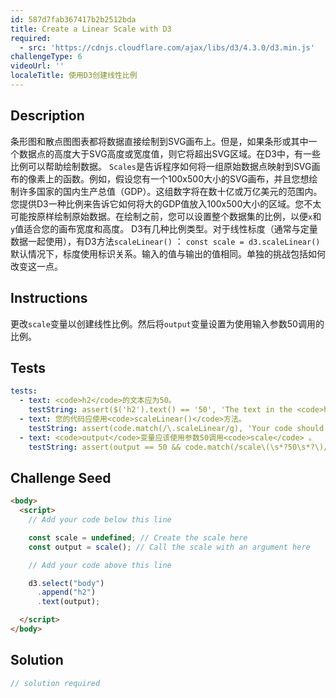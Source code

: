 ```yaml
---
id: 587d7fab367417b2b2512bda
title: Create a Linear Scale with D3
required:
  - src: 'https://cdnjs.cloudflare.com/ajax/libs/d3/4.3.0/d3.min.js'
challengeType: 6
videoUrl: ''
localeTitle: 使用D3创建线性比例
---
```


## Description
<section id="description">条形图和散点图图表都将数据直接绘制到SVG画布上。但是，如果条形或其中一个数据点的高度大于SVG高度或宽度值，则它将超出SVG区域。在D3中，有一些比例可以帮助绘制数据。 <code>Scales</code>是告诉程序如何将一组原始数据点映射到SVG画布的像素上的函数。例如，假设您有一个100x500大小的SVG画布，并且您想绘制许多国家的国内生产总值（GDP）。这组数字将在数十亿或万亿美元的范围内。您提供D3一种比例来告诉它如何将大的GDP值放入100x500大小的区域。您不太可能按原样绘制原始数据。在绘制之前，您可以设置整个数据集的比例，以便<code>x</code>和<code>y</code>值适合您的画布宽度和高度。 D3有几种比例类型。对于线性标度（通常与定量数据一起使用），有D3方法<code>scaleLinear()</code> ： <code>const scale = d3.scaleLinear()</code>默认情况下，标度使用标识关系。输入的值与输出的值相同。单独的挑战包括如何改变这一点。 </section>

## Instructions
<section id="instructions">更改<code>scale</code>变量以创建线性比例。然后将<code>output</code>变量设置为使用输入参数50调用的比例。 </section>

## Tests
<section id='tests'>

```yml
tests:
  - text: <code>h2</code>的文本应为50。
    testString: assert($('h2').text() == '50', 'The text in the <code>h2</code> should be 50.');
  - text: 您的代码应使用<code>scaleLinear()</code>方法。
    testString: assert(code.match(/\.scaleLinear/g), 'Your code should use the <code>scaleLinear()</code> method.');
  - text: <code>output</code>变量应该使用参数50调用<code>scale</code> 。
    testString: assert(output == 50 && code.match(/scale\(\s*?50\s*?\)/g), 'The <code>output</code> variable should call <code>scale</code> with an argument of 50.');

```

</section>

## Challenge Seed
<section id='challengeSeed'>

<div id='html-seed'>

```html
<body>
  <script>
    // Add your code below this line

    const scale = undefined; // Create the scale here
    const output = scale(); // Call the scale with an argument here

    // Add your code above this line

    d3.select("body")
      .append("h2")
      .text(output);

  </script>
</body>

```

</div>



</section>

## Solution
<section id='solution'>

```js
// solution required
```
</section>
